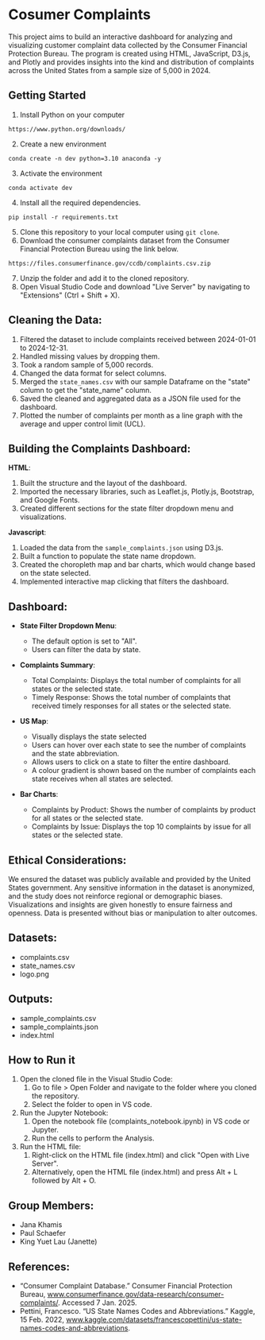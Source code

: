 # Cosumer Complaints

This project aims to build an interactive dashboard for analyzing and visualizing customer complaint data collected by the Consumer Financial Protection Bureau. The program is created using HTML, JavaScript, D3.js, and Plotly and provides insights into the kind and distribution of complaints across the United States from a sample size of 5,000 in 2024.

## Getting Started
1. Install Python on your computer
```
https://www.python.org/downloads/
```
2. Create a new environment
```
conda create -n dev python=3.10 anaconda -y
```
3. Activate the environment
```
conda activate dev
```
4. Install all the required dependencies.
```
pip install -r requirements.txt
```
5. Clone this repository to your local computer using `git clone`.
6. Download the consumer complaints dataset from the Consumer Financial Protection Bureau using the link below.
```
https://files.consumerfinance.gov/ccdb/complaints.csv.zip
```
7. Unzip the folder and add it to the cloned repository.
8. Open Visual Studio Code and download "Live Server" by navigating to "Extensions" (Ctrl + Shift + X).

## Cleaning the Data:
1. Filtered the dataset to include complaints received between 2024-01-01 to 2024-12-31.
2. Handled missing values by dropping them.
3. Took a random sample of 5,000 records.
4. Changed the data format for select columns.
5. Merged the `state_names.csv` with our sample Dataframe on the "state" column to get the "state_name" column.
6. Saved the cleaned and aggregated data as a JSON file used for the dashboard.
7. Plotted the number of complaints per month as a line graph with the average and upper control limit (UCL).

## Building the Complaints Dashboard:
**HTML**:
1. Built the structure and the layout of the dashboard.
2. Imported the necessary libraries, such as Leaflet.js, Plotly.js, Bootstrap, and Google Fonts.
3. Created different sections for the state filter dropdown menu and visualizations.

**Javascript**:
1. Loaded the data from the `sample_complaints.json` using D3.js.
2. Built a function to populate the state name dropdown.
3. Created the choropleth map and bar charts, which would change based on the state selected.
4. Implemented interactive map clicking that filters the dashboard.
 
## Dashboard:
- **State Filter Dropdown Menu**:
  - The default option is set to "All".
  - Users can filter the data by state.

- **Complaints Summary**:
  - Total Complaints: Displays the total number of complaints for all states or the selected state.
  - Timely Response: Shows the total number of complaints that received timely responses for all states or the selected state.

- **US Map**:
  - Visually displays the state selected
  - Users can hover over each state to see the number of complaints and the state abbreviation.
  - Allows users to click on a state to filter the entire dashboard.
  - A colour gradient is shown based on the number of complaints each state receives when all states are selected.

- **Bar Charts**:
  - Complaints by Product: Shows the number of complaints by product for all states or the selected state.
  - Complaints by Issue: Displays the top 10 complaints by issue for all states or the selected state.

## Ethical Considerations:
We ensured the dataset was publicly available and provided by the United States government. Any sensitive information in the dataset is anonymized, and the study does not reinforce regional or demographic biases. Visualizations and insights are given honestly to ensure fairness and openness. Data is presented without bias or manipulation to alter outcomes.

## Datasets:
- complaints.csv
- state_names.csv
- logo.png

## Outputs:
- sample_complaints.csv
- sample_complaints.json
- index.html

## How to Run it 
1. Open the cloned file in the Visual Studio Code:
   1. Go to file > Open Folder and navigate to the folder where you cloned the repository.
   2. Select the folder to open in VS code.
2. Run the Jupyter Notebook:
     1. Open the notebook file (complaints_notebook.ipynb) in VS code or Jupyter.
     2. Run the cells to perform the Analysis.
3. Run the HTML file:
    1. Right-click on the HTML file (index.html) and click "Open with Live Server".
    2. Alternatively, open the HTML file (index.html) and press Alt + L followed by Alt + O.

## Group Members:
- Jana Khamis
- Paul Schaefer
- King Yuet Lau (Janette)

## References:
- “Consumer Complaint Database.” Consumer Financial Protection Bureau, www.consumerfinance.gov/data-research/consumer-complaints/. Accessed 7 Jan. 2025.
- Pettini, Francesco. “US State Names Codes and Abbreviations.” Kaggle, 15 Feb. 2022, www.kaggle.com/datasets/francescopettini/us-state-names-codes-and-abbreviations.
